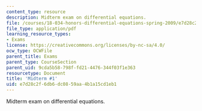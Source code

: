 ```yaml
---
content_type: resource
description: Midterm exam on differential equations.
file: /courses/18-034-honors-differential-equations-spring-2009/e7d28c2f6db6dc0859aa4b1a15cd1eb1_MIT18_034s09_exam01_midterm01.pdf
file_type: application/pdf
learning_resource_types:
- Exams
license: https://creativecommons.org/licenses/by-nc-sa/4.0/
ocw_type: OCWFile
parent_title: Exams
parent_type: CourseSection
parent_uid: 9cda5b58-798f-fd21-4476-344f03f1e363
resourcetype: Document
title: 'Midterm #1'
uid: e7d28c2f-6db6-dc08-59aa-4b1a15cd1eb1
---
```

Midterm exam on differential equations.
